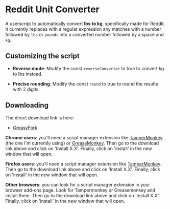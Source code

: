 # Reddit Unit Converter
A userscript to automatically convert **lbs to kg**, specifically made for Reddit. It currently replaces with a regular expression any matches with a number followed by `lbs` or `pounds` into a converted number followed by a space and `kg`. 

## Customizing the script

* **Reverse mode**: Modify the const `reverseConverter` to true to convert kg to lbs instead.

* **Precise rounding**: Modify the const `round` to true to round the results with 2 digits.

## Downloading
The direct download link is here:

* [GreasyFork](https://greasyfork.org/en/scripts/378593-reddit-unit-converter)

**Chrome users**: you'll need a script manager extension like [TamperMonkey](https://addons.mozilla.org/en-US/firefox/addon/tampermonkey/) (the one I'm currently using) or [GreaseMonkey](https://addons.mozilla.org/en-US/firefox/addon/greasemonkey/). Then go to the download link above and click on 'Install X.X'. Finally, click on 'install' in the new window that will open.

**Firefox users**: you'll need a script manager extension like [TamperMonkey](https://chrome.google.com/webstore/detail/tampermonkey/dhdgffkkebhmkfjojejmpbldmpobfkfo?hl=en). Then go to the download link above and click on 'Install X.X'. Finally, click on 'install' in the new window that will open.

**Other browsers**: you can look for a script manager extension in your browser add-ons page. Look for Tampermonkey or Greasemonkey and install them. Then go to the download link above and click on 'Install X.X'. Finally, click on 'install' in the new window that will open.

